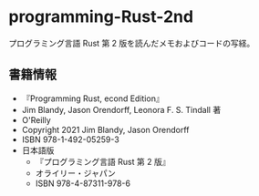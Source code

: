 programming-Rust-2nd
===

プログラミング言語 Rust 第 2 版を読んだメモおよびコードの写経。

## 書籍情報

- 『Programming Rust, econd Edition』
- Jim Blandy, Jason Orendorff, Leonora F. S. Tindall 著
- O'Reilly
- Copyright 2021 Jim Blandy, Jason Orendorff
- ISBN 978-1-492-05259-3
- 日本語版
  - 『プログラミング言語 Rust 第 2 版』
  - オライリー・ジャパン
  - ISBN 978-4-87311-978-6